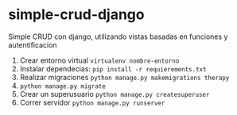 # simple-crud-django
Simple CRUD con django, utilizando vistas basadas en funciones y autentificacion 


1. Crear entorno virtual `virtualenv nombre-entorno`
2. Instalar dependecias: `pip install -r requierements.txt`
3. Realizar migraciones `python manage.py makemigrations therapy`
4. `python manage.py migrate`
5. Crear un superusuario `python manage.py createsuperuser`
6. Correr servidor `python manage.py runserver`
